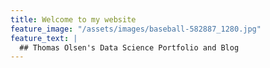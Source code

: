 ```yaml
---
title: Welcome to my website
feature_image: "/assets/images/baseball-582887_1280.jpg"
feature_text: |
  ## Thomas Olsen's Data Science Portfolio and Blog
---
```



